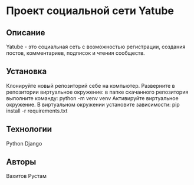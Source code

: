 # Проект социальной сети Yatube

## Описание

Yatube - это социальная сеть с возможностью регистрации, создания постов, комментариев, подписок и чтения сообществ.

## Установка

Клонируйте новый репозиторий себе на компьютер.
Разверните в репозитории виртуальное окружение: в папке скачанного репозитория выполните команду: python -m venv venv
Активируйте виртуальное окружение.
В виртуальном окружении установите зависимости: pip install -r requirements.txt

## Технологии

Python
Django

## Авторы

Вахитов Рустам
